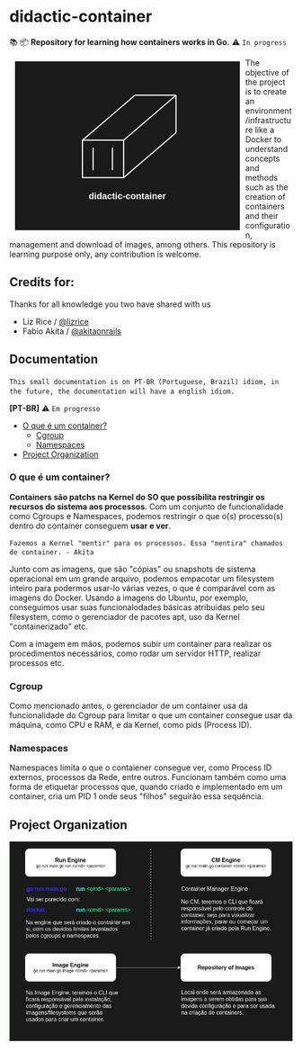 # didactic-container
📚 📦 **Repository for learning how containers works in Go.** 
⚠️ `In progress`

<img src="https://github.com/realnfcs/didactic-container/blob/main/public/dcont_image.png" alt="container_img" width=400em height=300em align="left" hspace="10" vspace="6">
The objective of the project is to create an environment/infrastructure like a Docker to understand concepts and methods such as the creation of containers and their configuration, management and download of images, among others. This repository is learning purpose only, any contribution is welcome.


## Credits for:

Thanks for all knowledge you two have shared with us

* Liz Rice / [@lizrice](https://github.com/lizrice) 
* Fabio Akita / [@akitaonrails](https://github.com/akitaonrails)

## Documentation

`This small documentation is on PT-BR (Portuguese, Brazil) idiom, in the future, the documentation will have a english idiom.`

**[PT-BR]** ⚠️ `Em progresso`
- [O que é um container?](#o-que-é-um-container)
	- [Cgroup](#cgroup)
	- [Namespaces](#namespaces)
- [Project Organization](#project-organization)


### O que é um container?

**Containers são patchs na Kernel do SO que possibilita restringir os recursos do sistema aos processos**.
Com um conjunto de funcionalidade como Cgroups e Namespaces, podemos restringir o que o(s) processo(s) dentro 
do container conseguem **usar e ver**.

	Fazemos a Kernel "mentir" para os processos. Essa "mentira" chamados de container. - Akita
 
Junto com as imagens, que são "cópias" ou snapshots de sistema operacional em um grande arquivo, podemos empacotar um filesystem 
inteiro para podermos usar-lo várias vezes, o que é comparável com as imagens do Docker. Usando a imagens do Ubuntu, por exemplo,
conseguimos usar suas funcionalodades básicas atribuidas pelo seu filesystem, como o gerenciador de pacotes apt, uso da Kernel 
"containerizado" etc.

Com a imagem em mãos, podemos subir um container para realizar os procedimentos necessários, como rodar um servidor HTTP, realizar
processos etc.

### Cgroup

Como mencionado antes, o gerenciador de um container usa da funcionalidade do Cgroup para limitar o que um container consegue usar
da máquina, como CPU e RAM, e da Kernel, como pids (Process ID).

### Namespaces

Namespaces limita o que o contaiener consegue ver, como Process ID externos, processos da Rede, entre outros. Funcionam também como 
uma forma de etiquetar processos que, quando criado e implementado em um container, cria um PID 1 onde seus "filhos" seguirão essa
sequência.

## Project Organization

<div align="center">
	<img src="https://github.com/realnfcs/didactic-container/blob/main/public/project_infrastructure.png" alt="project_organization" align="center">
</div>
